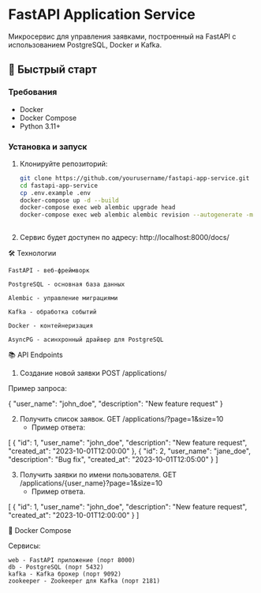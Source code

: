 # FastAPI Application Service

Микросервис для управления заявками, построенный на FastAPI с использованием PostgreSQL, Docker и Kafka.

## 🚀 Быстрый старт

### Требования

- Docker
- Docker Compose
- Python 3.11+

### Установка и запуск

1. Клонируйте репозиторий:
   ```bash
   git clone https://github.com/yourusername/fastapi-app-service.git
   cd fastapi-app-service
   cp .env.example .env
   docker-compose up -d --build
   docker-compose exec web alembic upgrade head
   docker-compose exec web alembic alembic revision --autogenerate -m "migration_name"
    
2. Сервис будет доступен по адресу: http://localhost:8000/docs/

🛠 Технологии

    FastAPI - веб-фреймворк

    PostgreSQL - основная база данных

    Alembic - управление миграциями

    Kafka - обработка событий

    Docker - контейнеризация

    AsyncPG - асинхронный драйвер для PostgreSQL

📚 API Endpoints

1. Создание новой заявки
POST /applications/

Пример запроса:

{
  "user_name": "john_doe",
  "description": "New feature request"
}


2. Получить список заявок. GET /applications/?page=1&size=10
    - Пример ответа:

[
  {
    "id": 1,
    "user_name": "john_doe",
    "description": "New feature request",
    "created_at": "2023-10-01T12:00:00"
  },
  {
    "id": 2,
    "user_name": "jane_doe",
    "description": "Bug fix",
    "created_at": "2023-10-01T12:05:00"
  }
]


3. Получить заявки по имени пользователя. GET /applications/{user_name}?page=1&size=10
    - Пример ответа.

[
  {
    "id": 1,
    "user_name": "john_doe",
    "description": "New feature request",
    "created_at": "2023-10-01T12:00:00"
  }
]


🐳 Docker Compose

Сервисы:

    web - FastAPI приложение (порт 8000)
    db - PostgreSQL (порт 5432)
    kafka - Kafka брокер (порт 9092)
    zookeeper - Zookeeper для Kafka (порт 2181)
